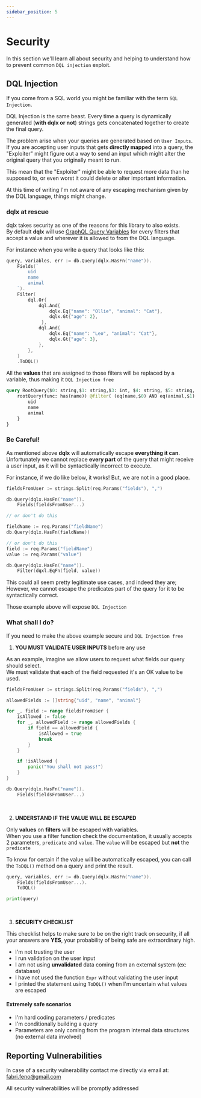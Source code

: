 ```yaml
---
sidebar_position: 5
---
```


# Security

In this section we'll learn all about security and helping to understand how to prevent common `DQL injection`
exploit.

## DQL Injection

If you come from a SQL world you might be familiar with the term `SQL Injection`.

DQL Injection is the same beast. Every time a query is dynamically generated (**with dqlx or not**) strings gets concatenated together to create the final query.

The problem arise when your queries are generated based on `User Inputs`. If you are accepting user inputs that gets **directly mapped** into a query,
the "Exploiter" might figure out a way to send an input which might alter the original query that you originally meant to run. 

This mean that the "Exploiter" might be able to request more data than he supposed to, or even worst it could delete or alter important information.

At this time of writing I'm not aware of any escaping mechanism given by the DQL language, things might change.

### dqlx at rescue

dqlx takes security as one of the reasons for this library to also exists. <br />
By default **dqlx** will use [GraphQL Query Variables](https://dgraph.io/docs/query-language/graphql-variables/) for every filters that accept a value and wherever it is allowed to from the DQL language.

For instance when you write a query that looks like this:

```go
query, variables, err := db.Query(dqlx.HasFn("name")).
	Fields(`
        uid
        name
        animal
    `).
    Filter(
        dql.Or{
            dql.And{
                dqlx.Eq{"name": "Ollie", "animal": "Cat"},
                dqlx.Gt{"age": 2},
             },
            dql.And{
                dqlx.Eq{"name": "Leo", "animal": "Cat"},
                dqlx.Gt{"age": 3},
            },
        },
    )
    .ToDQL()
```

All the **values** that are assigned to those filters will be replaced by a variable, thus making it `DQL Injection free`

```graphql
query RootQuery($0: string,$1: string,$3: int, $4: string, $5: string, $6: int) {
    rootQuery(func: has(name)) @filter( (eq(name,$0) AND eq(animal,$1) AND gt(age, $3)) OR (eq(name,$4) AND eq(animal,$5) AND gt(age, $6))) {
        uid
        name
        animal
    }
}
```

### Be Careful!
As mentioned above **dqlx** will automatically escape **everything it can**. <br />
Unfortunately we cannot replace **every part** of the query that might receive a user input, as it will be syntactically incorrect to execute.

For instance, if we do like below, it works! But, we are not in a good place.

```go
fieldsFromUser := strings.Split(req.Params("fields"), ",")

db.Query(dqlx.HasFn("name")).
    Fields(fieldsFromUser...)

// or don't do this

fieldName := req.Params("fieldName")
db.Query(dqlx.HasFn(fieldName))

// or don't do this
field := req.Params("fieldName")
value := req.Params("value")

db.Query(dqlx.HasFn("name")).
    Filter(dqxl.EqFn(field, value))
```

This could all seem pretty legitimate use cases, and indeed they are; 
However, we cannot escape the predicates part of the query for it to be syntactically correct. <br />

Those example above will expose `DQL Injection`

### What shall I do?

If you need to make the above example secure and `DQL Injection free` 

1. **YOU MUST VALIDATE USER INPUTS** before any use

As an example, imagine we allow users to request what fields our query should select. <br/>
We must validate that each of the field requested it's an OK value to be used.

```go
fieldsFromUser := strings.Split(req.Params("fields"), ",")

allowedFields := []string{"uid", "name", "animal"}

for _, field := range fieldsFromUser {
	isAllowed := false
	for _, allowedField := range allowedFields {
		if field == allowedField {
		    isAllowed = true
		    break
        }   
    }

    if !isAllowed {
        panic("You shall not pass!")	
    }
}

db.Query(dqlx.HasFn("name")).
    Fields(fieldsFromUser...)
```
<br /> 

2. **UNDERSTAND IF THE VALUE WILL BE ESCAPED**

Only **values** on **filters** will be escaped with variables. <br />
When you use a filter function check the documentation, it usually accepts 2 parameters, `predicate` and `value`.
The `value` will be escaped but **not** the `predicate`

To know for certain if the value will be automatically escaped,
you can call the `ToDQL()` method on a query and print the result.

```go
query, variables, err := db.Query(dqlx.HasFn("name")).
    Fields(fieldsFromUser...).
	ToDQL()

print(query)
```

<br />

3. **SECURITY CHECKLIST**

This checklist helps to make sure to be on the right track on security, if all your answers are **YES**, your probability of being safe are extraordinary high.

- I'm not trusting the user
- I run validation on the user input
- I am not using **unvalidated** data coming from an external system (ex: database)
- I have not used the function `Expr` without validating the user input
- I printed the statement using `ToDQL()` when I'm uncertain what values are escaped

#### Extremely safe scenarios

- I'm hard coding parameters / predicates
- I'm conditionally building a query
- Parameters are only coming from the program internal data structures (no external data involved)


## Reporting Vulnerabilities

In case of a security vulnerability contact me directly via email at: fabri.feno@gmail.com

All security vulnerabilities will be promptly addressed